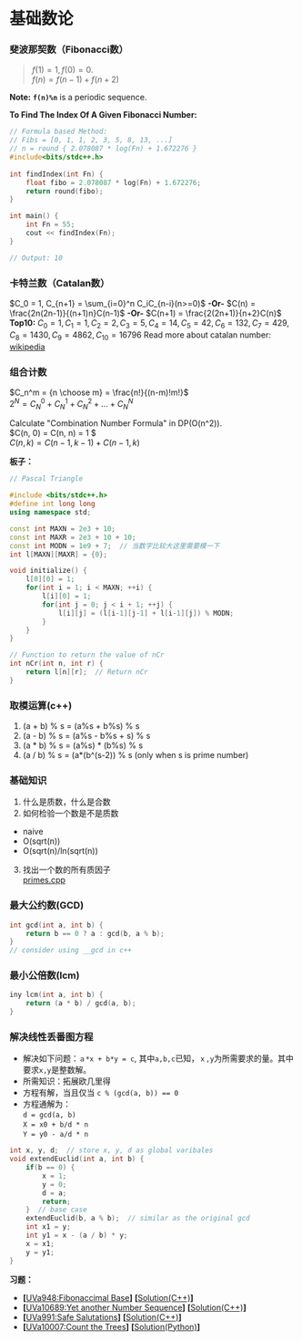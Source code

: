 # 基础数论
### 斐波那契数（Fibonacci数）
> $f(1) = 1, f(0) = 0.$   
$f(n) = f(n-1) + f(n+2)$   
  
**Note:** **`f(n)%n`** is a periodic sequence.  
  
**To Find The Index Of A Given Fibonacci Number:**  
```c++
// Formula based Method: 
// Fibs = [0, 1, 1, 2, 3, 5, 8, 13, ...]
// n = round { 2.078087 * log(Fn) + 1.672276 }
#include<bits/stdc++.h> 
  
int findIndex(int Fn) { 
    float fibo = 2.078087 * log(Fn) + 1.672276; 
    return round(fibo); 
} 

int main() { 
    int Fn = 55; 
    cout << findIndex(Fn); 
} 

// Output: 10
```

### 卡特兰数（Catalan数）
$C_0 = 1, C_{n+1} = \sum_{i=0}^n C_iC_{n-i}(n>=0)$  **-Or-**  $C(n) = \frac{2n(2n-1)}{(n+1)n}C(n-1)$ **-Or-** $C(n+1) = \frac{2(2n+1)}{n+2}C(n)$  
**Top10:** $C_0 = 1, C_1 = 1, C_2 = 2, C_3 = 5, C_4 = 14, C_5 = 42, C_6 = 132, C_7 = 429, C_8 = 1430, C_9 = 4862, C_{10} = 16796$
Read more about catalan number: [wikipedia](https://en.wikipedia.org/wiki/Catalan_number)

### 组合计数
$C_n^m = {n \choose m} = \frac{n!}{(n-m)!m!}$  
$2^N = C_N^0 + C_N^1 + C_N^2 + \dots + C_N^N$  
  
Calculate "Combination Number Formula" in DP(O(n^2)).  
$C(n, 0) = C(n, n) = 1 $  
$C(n, k) = C(n-1, k-1) + C(n-1, k)$

**板子：**  
```c++
// Pascal Triangle

#include <bits/stdc++.h>
#define int long long
using namespace std;

const int MAXN = 2e3 + 10;
const int MAXR = 2e3 + 10 + 10;
const int MODN = 1e9 + 7;  // 当数字比较大这里需要模一下
int l[MAXN][MAXR] = {0};

void initialize() {
    l[0][0] = 1;
    for(int i = 1; i < MAXN; ++i) {
        l[i][0] = 1;
        for(int j = 0; j < i + 1; ++j) {
            l[i][j] = (l[i-1][j-1] + l[i-1][j]) % MODN;
        }
    }
}

// Function to return the value of nCr 
int nCr(int n, int r) {
    return l[n][r];  // Return nCr 
}
```

### 取模运算(c++)
1. (a + b) % s = (a%s + b%s) % s
2. (a - b) % s = (a%s - b%s + s) % s
3. (a * b) % s = (a%s) * (b%s) % s
4. (a / b) % s = (a*(b^(s-2)) % s (only when s is prime number)

### 基础知识
1. 什么是质数，什么是合数
2. 如何检验一个数是不是质数
* naive
* O(sqrt(n))
* O(sqrt(n)/ln(sqrt(n))
3. 找出一个数的所有质因子  
[primes.cpp](https://github.com/Huixxi/Algorithm-with-Cplusplus/blob/master/Week14-%E5%9F%BA%E7%A1%80%E6%95%B0%E8%AE%BA/primes.cpp)

### 最大公约数(GCD)
```c++
int gcd(int a, int b) {
    return b == 0 ? a : gcd(b, a % b);
}
// consider using __gcd in c++
```

### 最小公倍数(lcm)
```c++
iny lcm(int a, int b) {
    return (a * b) / gcd(a, b);
}
```

### 解决线性丢番图方程
* 解决如下问题：`ａ*x + b*y = c`, 其中`a,b,c`已知，`ｘ,y`为所需要求的量。其中要求`x,y`是整数解。
* 所需知识：拓展欧几里得
* 方程有解，当且仅当 `c % (gcd(a, b)) == 0`
* 方程通解为：　　  
`d = gcd(a, b)`  
`X = x0 + b/d * n`  
`Y = y0 - a/d * n`

```c++
int x, y, d;  // store x, y, d as global varibales
void extendEuclid(int a, int b) {
    if(b == 0) {
        x = 1;
        y = 0;
        d = a;
        return;
    }  // base case
    extendEuclid(b, a % b);  // similar as the original gcd
    int x1 = y;
    int y1 = x - (a / b) * y;
    x = x1;
    y = y1;
}
```


**习题：**  
* **[**[UVa948:Fibonaccimal Base](https://vjudge.net/problem/UVA-948)**]** **[**[Solution(C++)][1]**]**
* **[**[UVa10689:Yet another Number Sequence](https://vjudge.net/problem/UVA-10689)**]** **[**[Solution(C++)][2]**]**
* **[**[UVa991:Safe Salutations](https://vjudge.net/problem/UVA-991)**]** **[**[Solution(C++)][3]**]**
* **[**[UVa10007:Count the Trees](https://vjudge.net/problem/UVA-10007)**]** **[**[Solution(Python)][4]**]**

[1]: https://github.com/Huixxi/Algorithm-with-Cplusplus/blob/master/Week14-%E5%9F%BA%E7%A1%80%E6%95%B0%E8%AE%BA/UVA948_Fibonaccimal_Base.cpp
[2]: https://github.com/Huixxi/Algorithm-with-Cplusplus/blob/master/Week14-%E5%9F%BA%E7%A1%80%E6%95%B0%E8%AE%BA/Uva10689_Yet_another_Number_Sequence.cpp
[3]: https://github.com/Huixxi/Algorithm-with-Cplusplus/blob/master/Week14-%E5%9F%BA%E7%A1%80%E6%95%B0%E8%AE%BA/Uva991_Safe_Salutations.cpp
[4]: https://github.com/Huixxi/Algorithm-with-Cplusplus/blob/master/Week14-%E5%9F%BA%E7%A1%80%E6%95%B0%E8%AE%BA/Uva10007_Count_the_Trees.py
